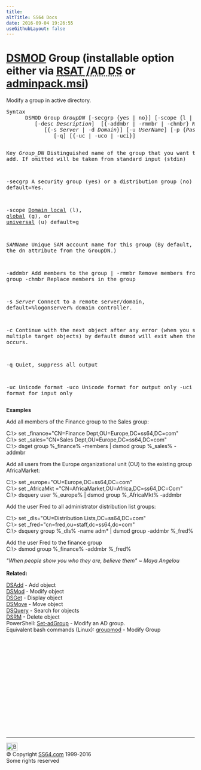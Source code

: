 ```yaml
---
title:
altTitle: SS64 Docs
date: 2016-09-04 19:26:55
useGithubLayout: false
---
```

<!-- #BeginLibraryItem "/Library/head_nt.lbi" --><!-- #EndLibraryItem --><h1><a href="dsmod.html">DSMOD</a> Group  (installable option either via <abbr title="Remote Server Administrative Tools / Active Directory Domain Services"><a href="../links/windows.html">RSAT</a> /AD DS</abbr> or <a href="../links/windows.html">adminpack.msi</a>)</h1>
<p>Modify a group in active directory.</p>
<pre>Syntax
      DSMOD Group <i>GroupDN</i> [-secgrp {yes | no}] [-scope {l | g | u}] [-samid <i>SAMName</i>]
         [-desc <i>Description</i>]  [{-addmbr | -rmmbr | -chmbr} <i>MemberDN</i> ...]
            [{-s <i>Server</i> | -d <i>Domain</i>}] [-u <i>UserName</i>] [-p {<i>Password</i> | *}]
               [-q] [{-uc | -uco | -uci}]

Key
   <i>Group_DN</i>  Distinguished name of the group that you want to add.
             If omitted will be taken from standard input (stdin)

   -secgrp   A security group (yes) or a distribution group (no) default=Yes.

   -scope    <a href="syntax-permissions.html">Domain local</a> (l), <a href="syntax-permissions.html">global</a> (g), or <a href="syntax-permissions.html">universal</a> (u)   default=g

   <i>SAMName</i>   Unique SAM account name for this group
             (By default, the dn attribute from the GroupDN.)

   -addmbr   Add members to the group
|  -rmmbr    Remove members from the group
   -chmbr    Replace members in the group

   -s <i>Server</i> Connect to a remote server/domain, default=%logonserver% domain controller.

   -c        Continue with the next object after any error (when you specify multiple target objects)
             by default dsmod will exit when the first error occurs.

   -q        Quiet, suppress all output

   -uc       Unicode format
   -uco      Unicode format for output only
   -uci      Unicode format for input only</pre>
<p><b>Examples</b></p>
<p>Add  all members of the <span class="code">Finance</span> group to the <span class="code">Sales</span>  group:</p>
<p class="code">C:\&gt; set _finance="CN=Finance Dept,OU=Europe,DC=ss64,DC=com"<br>
C:\&gt; set _sales="CN=Sales Dept,OU=Europe,DC=ss64,DC=com"<br>
C:\&gt; dsget group  %_finance% -members | dsmod group %_sales% -addmbr</p>
<p>Add all users from the <span class="code">Europe</span> organizational unit (OU) to the existing group <span class="code">AfricaMarket</span>:</p>
<p class="code">C:\&gt; set _europe="OU=Europe,DC=ss64,DC=com"<br>
C:\&gt; set _AfricaMkt ="CN=AfricaMarket,OU=Africa,DC=ss64,DC=Com"<br>
C:\&gt; dsquery user %_europe% | dsmod group %_AfricaMkt% -addmbr </p>
<p>Add the user Fred to all administrator distribution list groups:</p>
<p class="code">C:\&gt; set _dls="OU=Distribution Lists,DC=ss64,DC=com"<br>
C:\&gt; set _fred="cn=fred,ou=staff,dc=ss64,dc=com"<br>
C:\&gt; dsquery group %_dls% -name adm* | dsmod group -addmbr %_fred% </p>
<p>Add the user Fred to the finance group<span class="code"> <br>
C:\&gt; dsmod group %_finance% -addmbr %_fred% </span></p>
<p> <i class="quote">"When people show you who they are, believe them" ~ Maya Angelou</i><br>
  <br>
<b> Related:</b></p>
<p><a href="dsadd.html">DSAdd</a> - Add object<br>
<a href="dsmod.html">DSMod</a> - Modify object<br>
<a href="dsget.html">DSGet</a> - Display object <br>
<a href="dsmove.html">DSMove</a> - Move object<br>
<a href="dsquery.html">DSQuery</a> - Search for objects <br>
<a href="dsrm.html">DSRM</a> - Delete object<br>
PowerShell: <a href="../ps/set-adgroup.html">Set-adGroup</a> - Modify an AD group. <br>
Equivalent bash commands (Linux): <a href="../bash/groupmod.html">groupmod</a> - Modify Group </p><!-- #BeginLibraryItem "/Library/foot_nt.lbi" --><p>
<!-- windows300 -->
<ins class="adsbygoogle" style="display:inline-block;width:300px;height:250px" data-ad-client="ca-pub-6140977852749469" data-ad-slot="7649547908"></ins>
<script>
(adsbygoogle = window.adsbygoogle || []).push({});
</script></p>
<hr>
<div id="bl" class="footer"><a href="dsmod-group.html#"><img src="../images/top.png" width="30" height="22" alt="Back to the Top"></a></div>
<div id="br" class="footer, tagline">© Copyright <a href="../index.html">SS64.com</a> 1999-2016<br>
Some rights reserved</div><!-- #EndLibraryItem -->

